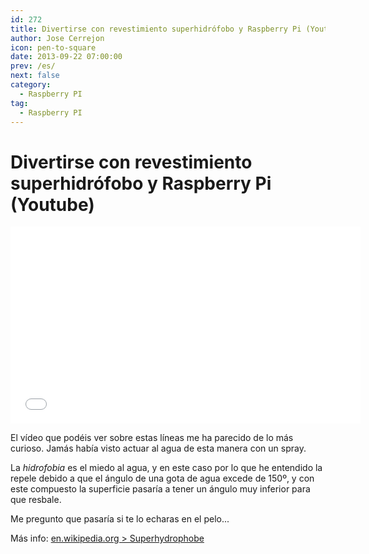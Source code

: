 ```yaml
---
id: 272
title: Divertirse con revestimiento superhidrófobo y Raspberry Pi (Youtube)
author: Jose Cerrejon
icon: pen-to-square
date: 2013-09-22 07:00:00
prev: /es/
next: false
category:
  - Raspberry PI
tag:
  - Raspberry PI
---
```


# Divertirse con revestimiento superhidrófobo y Raspberry Pi (Youtube)

<iframe width="560" height="315" src="//www.youtube.com/embed/TLX2n3Z8iPA" frameborder="0" allowfullscreen></iframe>

El vídeo que podéis ver sobre estas líneas me ha parecido de lo más curioso. Jamás había visto actuar al agua de esta manera con un spray.

La *hidrofobia* es el miedo al agua, y en este caso por lo que he entendido la repele debido a que el ángulo de una gota de agua excede de 150º, y con este compuesto la superficie pasaría a tener un ángulo muy inferior para que resbale.

Me pregunto que pasaría si te lo echaras en el pelo...

Más info: [en.wikipedia.org > Superhydrophobe](http://en.wikipedia.org/wiki/Superhydrophobe)